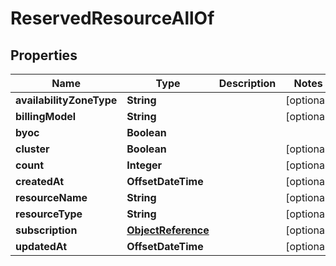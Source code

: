 

# ReservedResourceAllOf


## Properties

Name | Type | Description | Notes
------------ | ------------- | ------------- | -------------
**availabilityZoneType** | **String** |  |  [optional]
**billingModel** | **String** |  |  [optional]
**byoc** | **Boolean** |  | 
**cluster** | **Boolean** |  |  [optional]
**count** | **Integer** |  |  [optional]
**createdAt** | **OffsetDateTime** |  |  [optional]
**resourceName** | **String** |  |  [optional]
**resourceType** | **String** |  |  [optional]
**subscription** | [**ObjectReference**](ObjectReference.md) |  |  [optional]
**updatedAt** | **OffsetDateTime** |  |  [optional]



